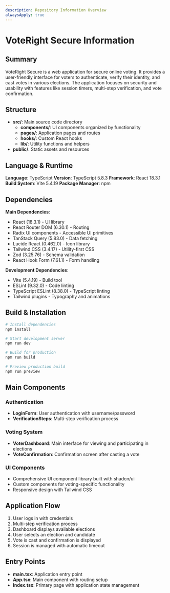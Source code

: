```yaml
---
description: Repository Information Overview
alwaysApply: true
---
```


# VoteRight Secure Information

## Summary
VoteRight Secure is a web application for secure online voting. It provides a user-friendly interface for voters to authenticate, verify their identity, and cast votes in various elections. The application focuses on security and usability with features like session timers, multi-step verification, and vote confirmation.

## Structure
- **src/**: Main source code directory
  - **components/**: UI components organized by functionality
  - **pages/**: Application pages and routes
  - **hooks/**: Custom React hooks
  - **lib/**: Utility functions and helpers
- **public/**: Static assets and resources

## Language & Runtime
**Language**: TypeScript
**Version**: TypeScript 5.8.3
**Framework**: React 18.3.1
**Build System**: Vite 5.4.19
**Package Manager**: npm

## Dependencies
**Main Dependencies**:
- React (18.3.1) - UI library
- React Router DOM (6.30.1) - Routing
- Radix UI components - Accessible UI primitives
- TanStack Query (5.83.0) - Data fetching
- Lucide React (0.462.0) - Icon library
- Tailwind CSS (3.4.17) - Utility-first CSS
- Zod (3.25.76) - Schema validation
- React Hook Form (7.61.1) - Form handling

**Development Dependencies**:
- Vite (5.4.19) - Build tool
- ESLint (9.32.0) - Code linting
- TypeScript ESLint (8.38.0) - TypeScript linting
- Tailwind plugins - Typography and animations

## Build & Installation
```bash
# Install dependencies
npm install

# Start development server
npm run dev

# Build for production
npm run build

# Preview production build
npm run preview
```

## Main Components

### Authentication
- **LoginForm**: User authentication with username/password
- **VerificationSteps**: Multi-step verification process

### Voting System
- **VoterDashboard**: Main interface for viewing and participating in elections
- **VoteConfirmation**: Confirmation screen after casting a vote

### UI Components
- Comprehensive UI component library built with shadcn/ui
- Custom components for voting-specific functionality
- Responsive design with Tailwind CSS

## Application Flow
1. User logs in with credentials
2. Multi-step verification process
3. Dashboard displays available elections
4. User selects an election and candidate
5. Vote is cast and confirmation is displayed
6. Session is managed with automatic timeout

## Entry Points
- **main.tsx**: Application entry point
- **App.tsx**: Main component with routing setup
- **Index.tsx**: Primary page with application state management